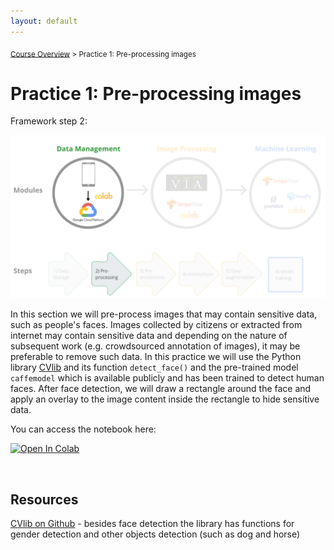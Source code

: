 ```yaml
---
layout: default
---
```


<sub>[Course Overview](index.md) \> Practice 1: Pre-processing images</sub>

# Practice 1: Pre-processing images

Framework step 2:

![Framework](./images/framework_step2.png)

In this section we will pre-process images that may contain sensitive data, such as people's faces. Images collected by citizens or extracted from internet may contain sensitive data and depending on the nature of subsequent work (e.g. crowdsourced annotation of images), it may be preferable to remove such data. In this practice we will use the Python library [CVlib](https://www.cvlib.net/) and its function `detect_face()` and the pre-trained model `caffemodel` which is available publicly and has been trained to detect human faces. After face detection, we will draw a rectangle around the face and apply an overlay to the image content inside the rectangle to hide sensitive data.

You can access the notebook here:

[![Open In Colab](https://colab.research.google.com/assets/colab-badge.svg)](https://colab.research.google.com/drive/1Ad-t1zDnx7_UGXiCahZnvSDfoGjzswb_#scrollTo=2zPqiDyVWEIP)

<br/>

## Resources

[CVlib on Github](https://github.com/arunponnusamy/cvlib) - besides face detection the library has functions for gender detection and other objects detection (such as dog and horse)
